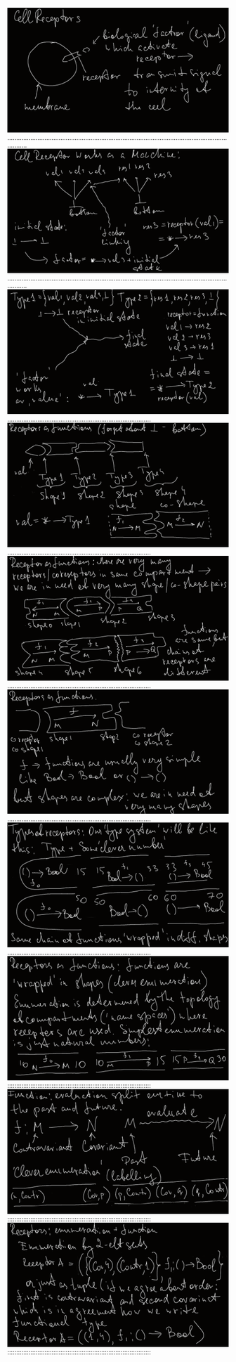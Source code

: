 ![ScreenShot](./pictures/Receptors_0.png)
.......................................................................................................................................
![ScreenShot](./pictures/Receptors_1.png)
.......................................................................................................................................
![ScreenShot](./pictures/Receptors_2.png)
.................................................................................
![ScreenShot](./pictures/Receptors_3.png)
.................................................................................
![ScreenShot](./pictures/Receptors_4.png)
.................................................................................
![ScreenShot](./pictures/Receptors_5.png)
.................................................................................
![ScreenShot](./pictures/Receptors_6.png)
.................................................................................
![ScreenShot](./pictures/Receptors_7.png)
:::::::::::::::::::::::::::::::::::::::::::::::::::::::::::::::::::::::::::::::::
![ScreenShot](./pictures/Receptors_8.png)
:::::::::::::::::::::::::::::::::::::::::::::::::::::::::::::::::::::::::::::::::
![ScreenShot](./pictures/Receptors_9.png)
:::::::::::::::::::::::::::::::::::::::::::::::::::::::::::::::::::::::::::::::::